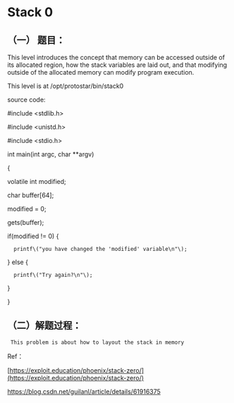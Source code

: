 # Stack 0

## （一） 题目：

This level introduces the concept that memory can be accessed outside of its allocated region, how the stack variables are laid    out, and that modifying outside of the allocated memory can modify program execution.

This level is at /opt/protostar/bin/stack0

source code:

\#include &lt;stdlib.h&gt;

\#include &lt;unistd.h&gt;

\#include &lt;stdio.h&gt;

int main\(int argc, char \*\*argv\)

{

volatile int modified;

char buffer\[64\];

modified = 0;

gets\(buffer\);

if\(modified != 0\) {

```
  printf\("you have changed the 'modified' variable\n"\);
```

} else {

```
  printf\("Try again?\n"\);
```

}

}

## （二）解题过程：

```
 This problem is about how to layout the stack in memory
```

Ref：

[https://exploit.education/phoenix/stack-zero/](https://exploit.education/phoenix/stack-zero/)

https://blog.csdn.net/guilanl/article/details/61916375

